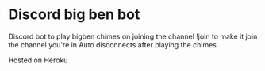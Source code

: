 # Discord big ben bot
Discord bot to play bigben chimes on joining the channel
!join to make it join the channel you're in
Auto disconnects after playing the chimes

Hosted on Heroku
